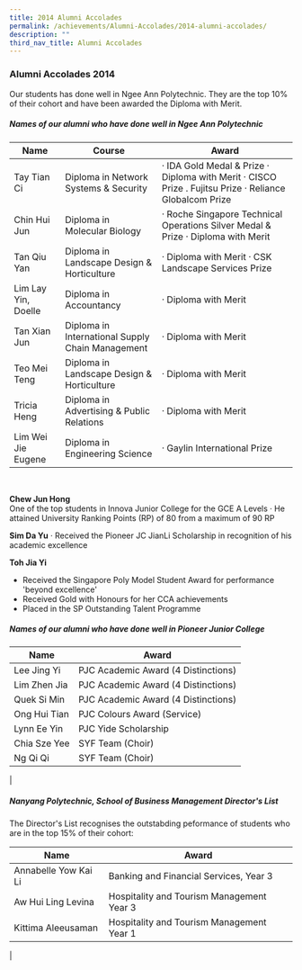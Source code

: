 ```yaml
---
title: 2014 Alumni Accolades
permalink: /achievements/Alumni-Accolades/2014-alumni-accolades/
description: ""
third_nav_title: Alumni Accolades
---
```

### Alumni Accolades 2014

Our students has done well in Ngee Ann Polytechnic. They are the top 10% of their cohort and have been awarded the Diploma with Merit.

##### Names of our alumni who have done well in Ngee Ann Polytechnic

| Name | Course | Award |
|---|---|---|
| Tay Tian Ci | Diploma in Network Systems & Security | · IDA Gold Medal & Prize · Diploma with Merit · CISCO Prize . Fujitsu Prize · Reliance Globalcom Prize |
| Chin Hui Jun | Diploma in Molecular Biology | · Roche Singapore Technical Operations Silver Medal & Prize · Diploma with Merit |
| Tan Qiu Yan | Diploma in Landscape Design & Horticulture | · Diploma with Merit · CSK Landscape Services Prize |
| Lim Lay Yin, Doelle | Diploma in Accountancy | · Diploma with Merit |
| Tan Xian Jun | Diploma in International Supply Chain Management | · Diploma with Merit |
| Teo Mei Teng | Diploma in Landscape Design & Horticulture | · Diploma with Merit |
| Tricia Heng | Diploma in Advertising & Public Relations | · Diploma with Merit |
| Lim Wei Jie Eugene | Diploma in Engineering Science | · Gaylin International Prize |

<br>

**Chew Jun Hong** <br>
One of the top students in Innova Junior College for the GCE A Levels
· He attained University Ranking Points (RP) of 80 from a maximum of 90 RP

**Sim Da Yu**
· Received the Pioneer JC JianLi Scholarship in recognition of his academic excellence

**Toh Jia Yi**
* Received the Singapore Poly Model Student Award for performance 'beyond excellence'
* Received Gold with Honours for her CCA achievements
* Placed in the SP Outstanding Talent Programme

##### Names of our alumni who have done well in Pioneer Junior College

| Name | Award |
|---|---|
| Lee Jing Yi | PJC Academic Award (4 Distinctions) |
| Lim Zhen Jia | PJC Academic Award (4 Distinctions) |
| Quek Si Min | PJC Academic Award (4 Distinctions) |
| Ong Hui Tian | PJC Colours Award (Service) |
| Lynn Ee Yin | PJC Yide Scholarship |
| Chia Sze Yee | SYF Team (Choir) |
| Ng Qi Qi | SYF Team (Choir) |
|

##### Nanyang Polytechnic, School of Business Management Director's List
The Director's List recognises the outstabding peformance of students who are in the top 15% of their cohort:

| Name | Award |
|---|---|
| Annabelle Yow Kai Li | Banking and Financial Services, Year 3 |
| Aw Hui Ling Levina | Hospitality and Tourism Management Year 3 |
| Kittima Aleeusaman | Hospitality and Tourism Management Year 1 |
|